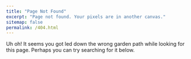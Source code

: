 ```yaml
---
title: "Page Not Found"
excerpt: "Page not found. Your pixels are in another canvas."
sitemap: false
permalink: /404.html
---
```


Uh oh! It seems you got led down the wrong garden path while looking for this page. Perhaps you can try searching for it below.

<script type="text/javascript">
  var GOOG_FIXURL_LANG = 'en';
  var GOOG_FIXURL_SITE = '{{ site.url }}'
</script>
<script type="text/javascript"
  src="//linkhelp.clients.google.com/tbproxy/lh/wm/fixurl.js">
</script>
